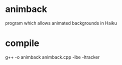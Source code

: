 # animback
program which allows animated backgrounds in Haiku

# compile
g++ -o animback animback.cpp -lbe -ltracker
